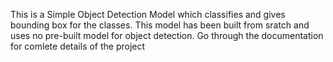 This is a Simple Object Detection Model which  classifies and gives bounding box for the classes.
This model has been built from sratch and uses no pre-built model for object detection. 
Go through the documentation for comlete details of the project 